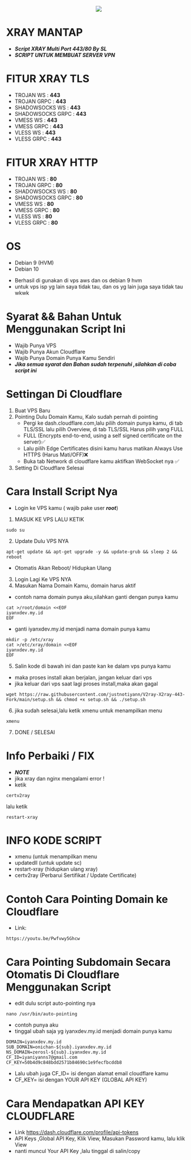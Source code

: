 <p align="center">
<img src="https://readme-typing-svg.herokuapp.com?color=%2336BCF7&center=true&vCenter=true&lines=SCRIPT+XRAY+MANTAP" />
</p>

# XRAY MANTAP

- **_Script XRAY Multi Port 443/80 By SL_**
- **_SCRIPT UNTUK MEMBUAT SERVER VPN_**

# FITUR XRAY TLS

- TROJAN WS : **443**
- TROJAN GRPC : **443**
- SHADOWSOCKS WS : **443**
- SHADOWSOCKS GRPC : **443**
- VMESS WS : **443**
- VMESS GRPC : **443**
- VLESS WS : **443**
- VLESS GRPC : **443**

# FITUR XRAY HTTP

- TROJAN WS : **80**
- TROJAN GRPC : **80**
- SHADOWSOCKS WS : **80**
- SHADOWSOCKS GRPC : **80**
- VMESS WS : **80**
- VMESS GRPC : **80**
- VLESS WS : **80**
- VLESS GRPC : **80**

# OS

- Debian 9 (HVM)
- Debian 10

* Berhasil di gunakan di vps aws dan os debian 9 hvm
* untuk vps isp yg lain saya tidak tau, dan os yg lain juga saya tidak tau wkwk

# Syarat && Bahan Untuk Menggunakan Script Ini

- Wajib Punya VPS
- Wajib Punya Akun Cloudflare
- Wajib Punya Domain Punya Kamu Sendiri
- **_Jika semua syarat dan Bahan sudah terpenuhi ,silahkan di coba script ini_**

# Settingan Di Cloudflare

1. Buat VPS Baru
2. Pointing Dulu Domain Kamu, Kalo sudah pernah di pointing
   - Pergi ke dash.cloudflare.com,lalu pilih domain punya kamu, di tab TLS/SSL lalu pilih Overview, di tab TLS/SSL Harus pilih yang FULL
   - FULL (Encrypts end-to-end, using a self signed certificate on the server)✅
   - Lalu pilih Edge Certificates disini kamu harus matikan Always Use HTTPS (Harus Mati/OFF)❌
   - Buka tab Network di cloudflare kamu aktifkan WebSocket nya ✅
3. Setting Di Cloudflare Selesai

# Cara Install Script Nya

- Login ke VPS kamu ( wajib pake user **_root_**)

1. MASUK KE VPS LALU KETIK

```
sudo su
```

2. Update Dulu VPS NYA

```
apt-get update && apt-get upgrade -y && update-grub && sleep 2 && reboot
```

- Otomatis Akan Reboot/ Hidupkan Ulang

3. Login Lagi Ke VPS NYA
4. Masukan Nama Domain Kamu, domain harus aktif

- contoh nama domain punya aku,silahkan ganti dengan punya kamu

```
cat >/root/domain <<EOF
iyanxdev.my.id
EOF
```

- ganti iyanxdev.my.id menjadi nama domain punya kamu

```
mkdir -p /etc/xray
cat >/etc/xray/domain <<EOF
iyanxdev.my.id
EOF
```

5. Salin kode di bawah ini dan paste kan ke dalam vps punya kamu

- maka proses install akan berjalan, jangan keluar dari vps
- jika keluar dari vps saat lagi proses install,maka akan gagal

```
wget https://raw.githubusercontent.com/justnotiyann/V2ray-X2ray-443-Fork/main/setup.sh && chmod +x setup.sh && ./setup.sh
```

6. jika sudah selesai,lalu ketik xmenu untuk menampilkan menu

```
xmenu
```

7. DONE / SELESAI

# Info Perbaiki / FIX

- **_NOTE_**
- jika xray dan nginx mengalami error !
- ketik

```
certv2ray
```

lalu ketik

```
restart-xray
```

# INFO KODE SCRIPT

- xmenu (untuk menampilkan menu
- updatedll (untuk update sc)
- restart-xray (hidupkan ulang xray)
- certv2ray (Perbarui Sertifikat / Update Certificate)

# Contoh Cara Pointing Domain ke Cloudflare

- Link:

```
https://youtu.be/Pwfvwy5Ghcw
```

# Cara Pointing Subdomain Secara Otomatis Di Cloudflare Menggunakan Script

- edit dulu script auto-pointing nya

```
nano /usr/bin/auto-pointing
```

- contoh punya aku
- tinggal ubah saja yg iyanxdev.my.id menjadi domain punya kamu

```
DOMAIN=iyanxdev.my.id
SUB_DOMAIN=onichan-${sub}.iyanxdev.my.id
NS_DOMAIN=zerosl-${sub}.iyanxdev.my.id
CF_ID=iyaniyanns7@gmail.com
CF_KEY=50b4d9c848bdd2571b84690c1e9fecfbcddb8
```

- Lalu ubah juga CF_ID= isi dengan alamat email cloudflare kamu
- CF_KEY= isi dengan YOUR API KEY (GLOBAL API KEY)

# Cara Mendapatkan API KEY CLOUDFLARE

- Link
  https://dash.cloudflare.com/profile/api-tokens
- API Keys ,Global API Key, Klik View, Masukan Password kamu, lalu klik View
- nanti muncul Your API Key ,lalu tinggal di salin/copy

